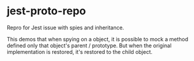 # jest-proto-repo
Repro for Jest issue with spies and inheritance.

This demos that when spying on a object, it is possible to mock a method defined only that object's parent / prototype. But when the original implementation is restored, it's restored to the child object.
